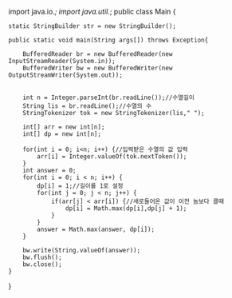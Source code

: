 import java.io.*;
import java.util.*;
public class Main {
	
	static StringBuilder str = new StringBuilder();
	
	public static void main(String args[]) throws Exception{
		
		BufferedReader br = new BufferedReader(new InputStreamReader(System.in));
		BufferedWriter bw = new BufferedWriter(new OutputStreamWriter(System.out));
		
		
		int n = Integer.parseInt(br.readLine());//수열길이
		String lis = br.readLine();//수열의 수
		StringTokenizer tok = new StringTokenizer(lis," ");

		int[] arr = new int[n];
		int[] dp = new int[n];
		
		for(int i = 0; i<n; i++) {//입력받은 수열의 값 입력
			arr[i] = Integer.valueOf(tok.nextToken());
		}
		int answer = 0;
		for(int i = 0; i < n; i++) {
			dp[i] = 1;//길이를 1로 설정
			for(int j = 0; j < n; j++) {
				if(arr[j] < arr[i]) {//새로들어온 값이 이전 놈보다 클때
					dp[i] = Math.max(dp[i],dp[j] + 1);
				}
			}
			answer = Math.max(answer, dp[i]);
		}
		
		bw.write(String.valueOf(answer));
		bw.flush();
		bw.close();
	}
}
